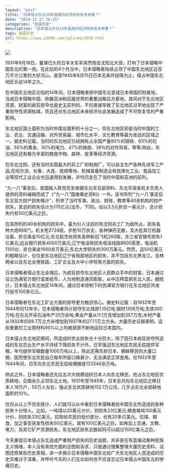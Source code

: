 ```yaml
---
layout: "post"
title: "日本侵占东北14年造成的经济损失有多惨重？"
date: "2018-12-17 16:15"
categories: "民国历史"
description: "日本侵占东北14年造成的经济损失有多惨重？"
tags: 民国历史
url: https://www.y5000.com/zgls/mg/3039.html
---
```






![](https://img.y5000.com/uploads/allimg/160829/4-160R912124LP.jpg)

1931年9月18日，蓄谋已久的日本关东军突然炮击沈阳北大营，打响了日本侵略中国东北的第一炮。在此后的4个月当中，日本侵略者陆续占领了中国东北地区近百万平方公里的大好河山，直至1945年8月15日日本无条件投降为止，侵占中国东北地区长达14年之久。

在中国东北地区沦陷的14年间，日本侵略者把中国东北变成日本帝国的附属地，当成日本侵略中国、称霸亚洲和征服世界的重要战略后方基地，其间对于东北地区资源、财富的疯狂掠夺也是史无前列的，不仅直接导致了东北地区过早地出现了严重掠夺性资源枯竭，而且还对东北地区未来经济社会发展造成了不可恢复性的严重影响。

东北地区国土面积为当时中国总面积的十分之一，但东北地区却是当时中国的工业、农业、交通运输、对外贸易最、城市化水平、文化教育等最为发达的区域之一。据史料记载，当时的东北地区已经拥有占全国产量80%的钢铁、93%的石油、55%的黄金、30%的电力、47%的铁路、38%的对外贸易，等等;除此，东北地区还有极为丰富的粮食作物、森林、皮革等经济资源。

在东北沈阳，还有当时全国最大的兵工厂和制炮厂，可以自主生产各种先进军工产品;在哈尔滨、长春、大连、抚顺等地，机械装备制造业和民用化工业、食品加工业等现代工业企业也迅速得到发展，并均已走在了当时中国和亚洲的前列。

“九一八”事变后，爱国报人陈觉先生依据东北军总部资料、东北军政各机关负责人提供的资料编辑而成了《“九一八”国难痛史资料》一书。该书所列“‘九一八’事变后东北官方财产损失略计”，列举了当时军事、政治、财政、教育等40余机构的财产损失，其总的损失估计为175亿元(法币，下同)。如以3.5元折合一美元计，总计损失约有50亿美元之巨。

在其所列的40余机构的损失中，最为引人注目的有沈阳兵工厂为敌所占，损失各种大炮668门，机关枪2724挺，步枪10万余支，各种弹药无数，及大批其它机器设备，折合美金10亿元;东北航空处损失各种新旧飞机260架，东三省官银号损失1亿美元;边业银行损失4000万美元;辽宁电话局损失电话线路8600英里，电话机1100台，折合美金1600余万美元;东北大学损失约300万美元。然而，这50亿美元的粗略估计，仅仅是东北地区辽宁省局部地区的损失，并不包括东北黑龙江、吉林两省以及东北全境铁路、工矿企业及大中小学校等方面的损失。

日本侵略者侵占东北全境后，为疯狂掠夺东北地区人民群众手中的财富，日本通过设立伪满官方银行滥发纸币，人为地制造通货膨胀，从中压榨盘剥东北人民。据统计，日本侵占东北地区14年间，通过日本控制下的伪满官方银行在东北地区共发行纸币100多亿元。

日本侵略者在东北工矿业方面的掠夺更为触目惊心。据史料记载：自1932年至1944年的12年中，日本侵略者共计掠夺东北煤炭1.15亿吨;钢材1308万吨;生铁300万吨;在东北开采石油年产20万余吨;黄金产量从11.1万克增加到357万克;木材产量从1932年的89.7万立方米增加到1937年的277.1万立方米。大量历史证据表明，这些重要的工业原材料95%以上均被源源不断地运往日本国内。

日本侵占东北地区期间，所造成的农业损失也十分巨大，除了因日本疯狂掠夺所造成的东北农业生产水平持续下降损失不计外，日军强迫东北地区农民无偿提供军粮，年均提供军粮数量1000万吨以上，除此还需负担日本、朝鲜移民的大量口粮，因而使东北农民自己每年所留口粮甚少，无法满足正常食用。仅1932年至1944年间，日军向东北农民无偿收缴粮食123346余万吨。

除此之外，日本侵略者还先后五次大规模组织日本人向东北移民，抢占东北地区优质耕地，企图永久占领东北土地。1931年至1945年，日本总共向东北地区迁移日本人18万户，55万人左右，强占东北优质耕地152.1万公顷，几乎占东北全部耕地面积的10%。

仅仅从以上不完全统计，人们就可以从中看到日本侵略者给中国东北所造成的各种损失十分惊人。比如，一吨煤以20美元计价，则损失23亿美元;粮食每吨100美元计价，则损失33亿美元，扣除给农民的低价部分，也有20多亿美元。仅煤、粮食，加之事变突发性损失50亿美元，就有100亿美元之巨。如再加上交通、文教、电力、及其它矿产资源损失，东北地区损失总数起码可以超过150亿美元之巨。

今天重提日本侵占东北造成严重财产损失的历史话题，并非是在有意煽动某种民族主义情绪，本人没有其他方面的企图和诉求，只是通过搜集整理大量历史资料，试图还原某些历史真相，进一步揭示日本侵略中国东北给广大东北地区人民造成的历史灾难过于深重，并呼吁今天的人们无论如何也不应该忘记日本侵占中国东北的惨痛历史。
